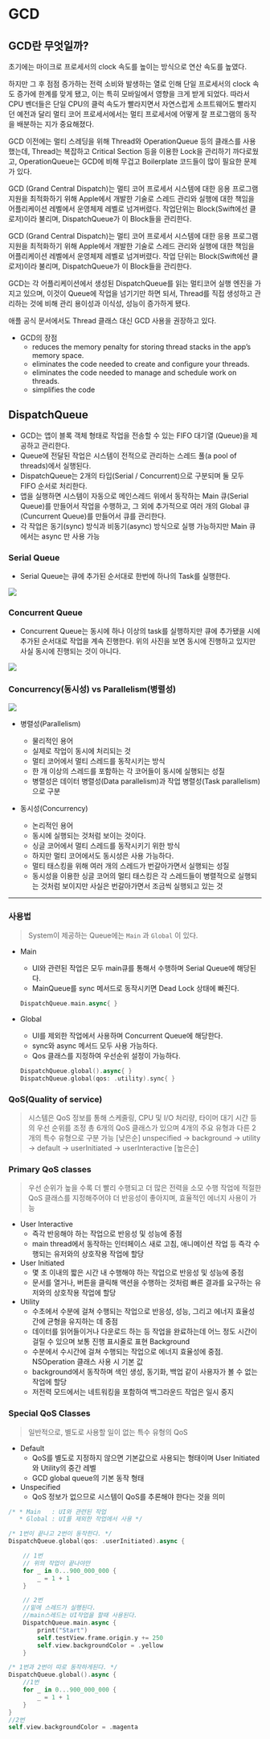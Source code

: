 # GCD

## GCD란 무엇일까?

초기에는 마이크로 프로세서의 clock 속도를 높이는 방식으로 연산 속도를 높였다. 

하지만 그 후 점점 증가하는 전력 소비와 발생하는 열로 인해 단일 프로세서의 clock 속도 증가에 한계를 맞게 됐고, 이는 특히 모바일에서 영향을 크게 받게 되었다. 따라서 CPU 벤더들은 단일 CPU의 클럭 속도가 빨라지면서 자연스럽게 소프트웨어도 빨라지던 예전과 달리 멀티 코어 프로세서에서는 멀티 프로세서에 어떻게 잘 프로그램의 동작을 배분하는 지가 중요해졌다.

GCD 이전에는 멀티 스레딩을 위해 Thread와 OperationQueue 등의 클래스를 사용했는데, Thread는 복잡하고 Critical Section 등을 이용한 Lock을 관리하기 까다로웠고, OperationQueue는 GCD에 비해 무겁고 Boilerplate 코드들이 많이 필요한 문제가 있다.

GCD (Grand Central Dispatch)는 멀티 코어 프로세서 시스템에 대한 응용 프로그램 지원을 최적화하기 위해 Apple에서 개발한 기술로 스레드 관리와 실행에 대한 책임을 어플리케이션 레벨에서 운영체제 레벨로 넘겨버렸다. 작업단위는 Block(Swift에선 클로저)이라 불리며, DispatchQueue가 이 Block들을 관리한다.

GCD (Grand Central Dispatch)는 멀티 코어 프로세서 시스템에 대한 응용 프로그램 지원을 최적화하기 위해 Apple에서 개발한 기술로 스레드 관리와 실행에 대한 책임을 어플리케이션 레벨에서 운영체제 레벨로 넘겨버렸다. 작업 단위는 Block(Swift에선 클로저)이라 불리며, DispatchQueue가 이 Block들을 관리한다.

GCD는 각 어플리케이션에서 생성된 DispatchQueue를 읽는 멀티코어 실행 엔진을 가지고 있으며, 이것이 Queue에 작업을 넘기기만 하면 되서, Thread를 직접 생성하고 관리하는 것에 비해 관리 용이성과 이식성, 성능이 증가하게 됐다.

애플 공식 문서에서도 Thread 클래스 대신 GCD 사용을 권장하고 있다.

- GCD의 장점
    - reduces the memory penalty for storing thread stacks in the app’s memory space.
    - eliminates the code needed to create and configure your threads.
    - eliminates the code needed to manage and schedule work on threads.
    - simplifies the code

## DispatchQueue

- GCD는 앱이 블록 객체 형태로 작업을 전송할 수 있는 FIFO 대기열 (Queue)을 제공하고 관리한다.
- Queue에 전달된 작업은 시스템이 전적으로 관리하는 스레드 풀(a pool of threads)에서 실행된다.
- DispatchQueue는 2개의 타입(Serial / Concurrent)으로 구분되며 둘 모두 FIFO 순서로 처리한다.
- 앱을 실행하면 시스템이 자동으로 메인스레드 위에서 동작하는 Main 큐(Serial Queue)를 만들어서 작업을 수행하고, 그 외에 추가적으로 여러 개의 Global 큐(Cuncurrent Queue)를 만들어서 큐를 관리한다.
- 각 작업은 동기(sync) 방식과 비동기(async) 방식으로 실행 가능하지만 Main 큐에서는 async 만 사용 가능

### Serial Queue

- Serial Queue는 큐에 추가된 순서대로 한번에 하나의 Task를 실행한다.

<img src = "https://i.imgur.com/CCNk1fj.png">

### Concurrent Queue

- Concurrent Queue는 동시에 하나 이상의 task를 실행하지만 큐에 추가됐을 시에 추가된 순서대로 작업을 계속 진행한다. 위의 사진을 보면 동시에 진행하고 있지만 사실 동시에 진행되는 것이 아니다.

<img src = "https://i.imgur.com/DzZWIFn.png">

### Concurrency(동시성) vs Parallelism(병렬성)

<img src = "https://i.imgur.com/UoR30Ms.png">

- 병렬성(Parallelism)
    - 물리적인 용어
    - 실제로 작업이 동시에 처리되는 것
    - 멀티 코어에서 멀티 스레드를 동작시키는 방식
    - 한 개 이상의 스레드를 포함하는 각 코어들이 동시에 실행되는 성질
    - 병렬성은 데이터 병렬성(Data parallelism)과 작업 병렬성(Task parallelism)으로 구분

- 동시성(Concurrency)
    - 논리적인 용어
    - 동시에 실행되는 것처럼 보이는 것이다.
    - 싱글 코어에서 멀티 스레드를 동작시키기 위한 방식
    - 하지만 멀티 코어에서도 동시성은 사용 가능하다.
    - 멀티 태스킹을 위해 여러 개의 스레드가 번갈아가면서 실행되는 성질
    - 동시성을 이용한 싱글 코어의 멀티 태스킹은 각 스레드들이 병렬적으로 실행되는 것처럼 보이지만 사실은 번갈아가면서 조금씩 실행되고 있는 것

---

### 사용법

> System이 제공하는 Queue에는 `Main` 과 `Global` 이 있다.

- Main
    - UI와 관련된 작업은 모두 main큐를 통해서 수행하며 Serial Queue에 해당된다.
    - MainQueue를 sync 메서드로 동작시키면 Dead Lock 상태에 빠진다.

    ```swift
    DispatchQueue.main.async{ }
    ```

- Global
    - UI를 제외한 작업에서 사용하며 Concurrent Queue에 해당한다.
    - sync와 async 메서드 모두 사용 가능하다.
    - Qos 클래스를 지정하여 우선순위 설정이 가능하다.

    ```swift
    DispatchQueue.global().async{ }
    DispatchQueue.global(qos: .utility).sync{ }
    ```


### QoS(Quality of service)

> 시스템은 QoS 정보를 통해 스케줄링, CPU 및 I/O 처리량, 타이머 대기 시간 등의 우선 순위를 조정
총 6개의 QoS 클래스가 있으며 4개의 주요 유형과 다른 2개의 특수 유형으로 구분 가능
[낮은순] unspecified → background → utility → default → userInitiated → userInteractive [높은순]


### Primary QoS classes

> 우선 순위가 높을 수록 더 빨리 수행되고 더 많은 전력을 소모
수행 작업에 적절한 QoS 클래스를 지정해주어야 더 반응성이 좋아지며, 효율적인 에너지 사용이 가능

- User Interactive
    - 즉각 반응해야 하는 작업으로 반응성 및 성능에 중점
    - main thread에서 동작하는 인터페이스 새로 고침, 애니메이션 작업 등 즉각 수행되는 유저와의 상호작용 작업에 할당
- User Initiated
    - 몇 초 이내의 짧은 시간 내 수행해야 하는 작업으로 반응성 및 성능에 중점
    - 문서를 열거나, 버튼을 클릭해 액션을 수행하는 것처럼 빠른 결과를 요구하는 유저와의 상호작용 작업에 할당
- Utility
    - 수초에서 수분에 걸쳐 수행되는 작업으로 반응성, 성능, 그리고 에너지 효율성 간에 균형을 유지하는 데 중점
    - 데이터를 읽어들이거나 다운로드 하는 등 작업을 완료하는데 어느 정도 시간이 걸릴 수 있으며 보통 진행 표시줄로 표현 Background
    - 수분에서 수시간에 걸쳐 수행되는 작업으로 에너지 효율성에 중점. NSOperation 클래스 사용 시 기본 값
    - background에서 동작하며 색인 생성, 동기화, 백업 같이 사용자가 볼 수 없는 작업에 할당
    - 저전력 모드에서는 네트워킹을 포함하여 백그라운드 작업은 일시 중지


### Special QoS Classes

> 일반적으로, 별도로 사용할 일이 없는 특수 유형의 QoS

- Default
    - QoS를 별도로 지정하지 않으면 기본값으로 사용되는 형태이며 User Initiated와 Utility의 중간 레벨
    - GCD global queue의 기본 동작 형태
- Unspecified
    - QoS 정보가 없으므로 시스템이 QoS를 추론해야 한다는 것을 의미

```swift
/* * Main   : UI와 관련된 작업
   * Global : UI를 제외한 작업에서 사용 */

/* 1번이 끝나고 2번이 동작한다. */
DispatchQueue.global(qos: .userInitiated).async {

    // 1번
    // 위의 작업이 끝나야만
    for _ in 0...900_000_000 {
        _ = 1 + 1
    }

    // 2번
    //밑에 스레드가 실행된다.
    //main스레드는 UI작업을 할때 사용된다.
    DispatchQueue.main.async {
        print("Start")
        self.testView.frame.origin.y += 250
        self.view.backgroundColor = .yellow
    }

/* 1번과 2번이 따로 동작하게된다. */
DispatchQueue.global().async {
    //1번
    for _ in 0...900_000_000 {
        _ = 1 + 1
    }
}
//2번
self.view.backgroundColor = .magenta
```

